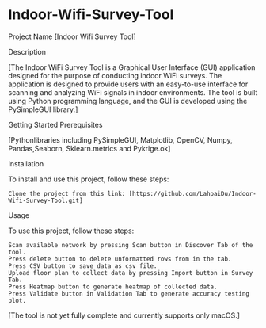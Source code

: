 # Indoor-Wifi-Survey-Tool

Project Name
[Indoor Wifi Survey Tool]

Description

[The Indoor WiFi Survey Tool is a Graphical User Interface (GUI) application designed for the purpose of conducting indoor WiFi surveys. The application is designed to provide users with an easy-to-use interface for scanning and analyzing WiFi signals in indoor environments. The tool is built using Python programming language, and the GUI is developed using the PySimpleGUI library.]

Getting Started
Prerequisites

[Pythonlibraries including PySimpleGUI, Matplotlib, OpenCV, Numpy, Pandas,Seaborn, Sklearn.metrics and Pykrige.ok]

Installation

To install and use this project, follow these steps:

    Clone the project from this link: [https://github.com/LahpaiDu/Indoor-Wifi-Survey-Tool.git]

Usage

To use this project, follow these steps:

    Scan available network by pressing Scan button in Discover Tab of the tool.
    Press delete button to delete unformatted rows from in the tab.
    Press CSV button to save data as csv file.
    Upload floor plan to collect data by pressing Import button in Survey Tab.
    Press Heatmap button to generate heatmap of collected data.
    Press Validate button in Validation Tab to generate accuracy testing plot.

[The tool is not yet fully complete and currently supports only macOS.]


